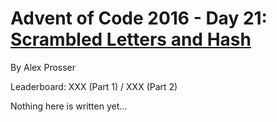 # Advent of Code 2016 - Day 21: [Scrambled Letters and Hash](https://adventofcode.com/2016/day/21)
By Alex Prosser

Leaderboard: XXX (Part 1) / XXX (Part 2)

Nothing here is written yet...